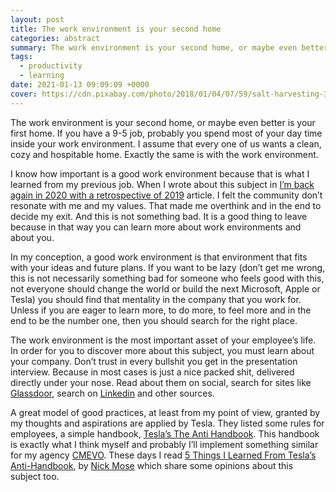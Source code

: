 ```yaml
---
layout: post
title: The work environment is your second home
categories: abstract
summary: The work environment is your second home, or maybe even better is your first home. If you have a 9-5 job, probably you spend most of your day time inside your work environment.
tags:
  - productivity
  - learning
date: 2021-01-13 09:09:09 +0000
cover: https://cdn.pixabay.com/photo/2018/01/04/07/59/salt-harvesting-3060093_1280.jpg
---
```


The work environment is your second home, or maybe even better is your first home. If you have a 9-5 job, probably you spend most of your day time inside your work environment. I assume that every one of us wants a clean, cozy and hospitable home. Exactly the same is with the work environment.

I know how important is a good work environment because that is what I learned from my previous job. When I wrote about this subject in [I’m back again in 2020 with a retrospective of 2019](https://boobo94.xyz/developer-story/retrospective-back-again-in-2020/) article. I felt the community don’t resonate with me and my values. That made me overthink and in the end to decide my exit. And this is not something bad. It is a good thing to leave because in that way you can learn more about work environments and about you.

In my conception, a good work environment is that environment that fits with your ideas and future plans. If you want to be lazy (don’t get me wrong, this is not necessarily something bad for someone who feels good with this, not everyone should change the world or build the next Microsoft, Apple or Tesla) you should find that mentality in the company that you work for. Unless if you are eager to learn more, to do more, to feel more and in the end to be the number one, then you should search for the right place.

The work environment is the most important asset of your employee’s life. In order for you to discover more about this subject, you must learn about your company. Don’t trust in every bullshit you get in the presentation interview. Because in most cases is just a nice packed shit, delivered directly under your nose. Read about them on social, search for sites like [Glassdoor](https://www.glassdoor.com/index.htm), search on [Linkedin](https://www.linkedin.com/in/bogdan-alexandru-militaru/) and other sources.

A great model of good practices, at least from my point of view, granted by my thoughts and aspirations are applied by Tesla. They listed some rules for employees, a simple handbook, [Tesla’s The Anti Handbook](https://www.scribd.com/document/446927426/Tesla-Anti-Handbook-Handbook#download). This handbook is exactly what I think myself and probably I’ll implement something similar for my agency [CMEVO](https://cmevo.com/). These days I read [5 Things I Learned From Tesla’s Anti-Handbook](https://dev.to/snj/5-things-i-learned-from-tesla-s-anti-handbook-57fo), by [Nick Mose](https://dev.to/snj) which share some opinions about this subject too.

